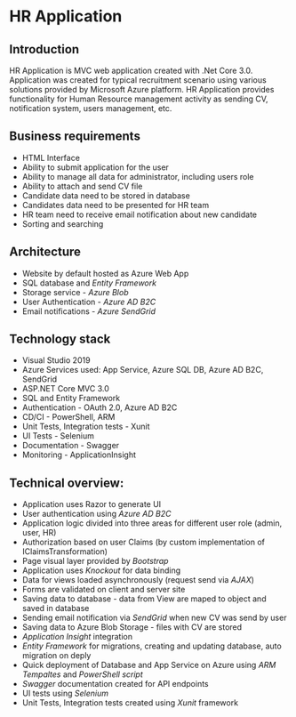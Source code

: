 # HR Application

## Introduction 
HR Application is MVC web application created with .Net Core 3.0. Application was created for typical recruitment scenario using various solutions provided by Microsoft Azure platform. HR Application provides functionality for Human Resource management activity as sending CV, notification system, users management, etc.

## Business requirements
* HTML Interface
* Ability to submit application for the user
* Ability to manage all data for administrator, including users role 
* Ability to attach and send CV file
* Candidate data need to be stored in database
* Candidates data need to be presented for HR team 
* HR team need to receive email notification about new candidate
* Sorting and searching

## Architecture
* Website by default hosted as Azure Web App
* SQL database and *Entity Framework*
* Storage service - *Azure Blob*
* User Authentication - *Azure AD B2C*
* Email notifications - *Azure SendGrid*

## Technology stack
* Visual Studio 2019
* Azure Services used: App Service, Azure SQL DB, Azure AD B2C, SendGrid
* ASP.NET Core MVC 3.0
* SQL and Entity Framework
* Authentication - OAuth 2.0, Azure AD B2C
* CD/CI - PowerShell, ARM
* Unit Tests, Integration tests - Xunit
* UI Tests - Selenium
* Documentation - Swagger
* Monitoring - ApplicationInsight

## Technical overview:
* Application uses Razor to generate UI
* User authentication using *Azure AD B2C*
* Application logic divided into three areas for different user role (admin, user, HR)
* Authorization based on user Claims (by custom implementation of IClaimsTransformation)
* Page visual layer provided by *Bootstrap*
* Application uses *Knockout* for data binding
* Data for views loaded asynchronously (request send via *AJAX*)
* Forms are validated on client and server site
* Saving data to database - data from View are maped to object and saved in database 
* Sending email notification via *SendGrid* when new CV was send by user
* Saving data to Azure Blob Storage -  files with CV are stored
* *Application Insight* integration
* *Entity Framework* for migrations, creating and updating database, auto migration on deply
* Quick deployment of Database and App Service on Azure using *ARM Tempaltes* and *PowerShell script*
* *Swagger* documentation created for API endpoints
* UI tests using *Selenium*
* Unit Tests, Integration tests created using *Xunit* framework
